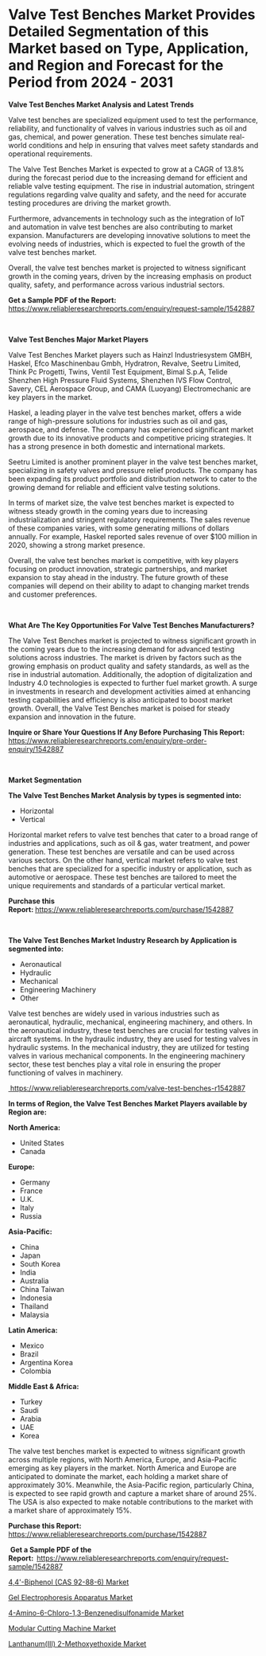 <p><h1>Valve Test Benches Market Provides Detailed Segmentation of this Market based on Type, Application, and Region and Forecast for the Period from 2024 - 2031</h1></p><p><strong>Valve Test Benches Market Analysis and Latest Trends</strong></p>
<p><p>Valve test benches are specialized equipment used to test the performance, reliability, and functionality of valves in various industries such as oil and gas, chemical, and power generation. These test benches simulate real-world conditions and help in ensuring that valves meet safety standards and operational requirements.</p><p>The Valve Test Benches Market is expected to grow at a CAGR of 13.8% during the forecast period due to the increasing demand for efficient and reliable valve testing equipment. The rise in industrial automation, stringent regulations regarding valve quality and safety, and the need for accurate testing procedures are driving the market growth. </p><p>Furthermore, advancements in technology such as the integration of IoT and automation in valve test benches are also contributing to market expansion. Manufacturers are developing innovative solutions to meet the evolving needs of industries, which is expected to fuel the growth of the valve test benches market.</p><p>Overall, the valve test benches market is projected to witness significant growth in the coming years, driven by the increasing emphasis on product quality, safety, and performance across various industrial sectors.</p></p>
<p><strong>Get a Sample PDF of the Report:&nbsp;</strong> <a href="https://www.reliableresearchreports.com/enquiry/request-sample/1542887">https://www.reliableresearchreports.com/enquiry/request-sample/1542887</a></p>
<p>&nbsp;</p>
<p><strong>Valve Test Benches Major Market Players</strong></p>
<p><p>Valve Test Benches Market players such as Hainzl Industriesystem GMBH, Haskel, Efco Maschinenbau Gmbh, Hydratron, Revalve, Seetru Limited, Think Pc Progetti, Twins, Ventil Test Equipment, Bimal S.p.A, Telide Shenzhen High Pressure Fluid Systems, Shenzhen IVS Flow Control, Savery, CEL Aerospace Group, and CAMA (Luoyang) Electromechanic are key players in the market.</p><p>Haskel, a leading player in the valve test benches market, offers a wide range of high-pressure solutions for industries such as oil and gas, aerospace, and defense. The company has experienced significant market growth due to its innovative products and competitive pricing strategies. It has a strong presence in both domestic and international markets.</p><p>Seetru Limited is another prominent player in the valve test benches market, specializing in safety valves and pressure relief products. The company has been expanding its product portfolio and distribution network to cater to the growing demand for reliable and efficient valve testing solutions.</p><p>In terms of market size, the valve test benches market is expected to witness steady growth in the coming years due to increasing industrialization and stringent regulatory requirements. The sales revenue of these companies varies, with some generating millions of dollars annually. For example, Haskel reported sales revenue of over $100 million in 2020, showing a strong market presence.</p><p>Overall, the valve test benches market is competitive, with key players focusing on product innovation, strategic partnerships, and market expansion to stay ahead in the industry. The future growth of these companies will depend on their ability to adapt to changing market trends and customer preferences.</p></p>
<p>&nbsp;</p>
<p><strong>What Are The Key Opportunities For Valve Test Benches Manufacturers?</strong></p>
<p><p>The Valve Test Benches market is projected to witness significant growth in the coming years due to the increasing demand for advanced testing solutions across industries. The market is driven by factors such as the growing emphasis on product quality and safety standards, as well as the rise in industrial automation. Additionally, the adoption of digitalization and Industry 4.0 technologies is expected to further fuel market growth. A surge in investments in research and development activities aimed at enhancing testing capabilities and efficiency is also anticipated to boost market growth. Overall, the Valve Test Benches market is poised for steady expansion and innovation in the future.</p></p>
<p><strong>Inquire or Share Your Questions If Any Before Purchasing This Report:</strong> <a href="https://www.reliableresearchreports.com/enquiry/pre-order-enquiry/1542887">https://www.reliableresearchreports.com/enquiry/pre-order-enquiry/1542887</a></p>
<p>&nbsp;</p>
<p><strong>Market Segmentation</strong></p>
<p><strong>The Valve Test Benches Market Analysis by types is segmented into:</strong></p>
<p><ul><li>Horizontal</li><li>Vertical</li></ul></p>
<p><p>Horizontal market refers to valve test benches that cater to a broad range of industries and applications, such as oil & gas, water treatment, and power generation. These test benches are versatile and can be used across various sectors. On the other hand, vertical market refers to valve test benches that are specialized for a specific industry or application, such as automotive or aerospace. These test benches are tailored to meet the unique requirements and standards of a particular vertical market.</p></p>
<p><strong>Purchase this Report:&nbsp;</strong><a href="https://www.reliableresearchreports.com/purchase/1542887">https://www.reliableresearchreports.com/purchase/1542887</a></p>
<p>&nbsp;</p>
<p><strong>The Valve Test Benches Market Industry Research by Application is segmented into:</strong></p>
<p><ul><li>Aeronautical</li><li>Hydraulic</li><li>Mechanical</li><li>Engineering Machinery</li><li>Other</li></ul></p>
<p><p>Valve test benches are widely used in various industries such as aeronautical, hydraulic, mechanical, engineering machinery, and others. In the aeronautical industry, these test benches are crucial for testing valves in aircraft systems. In the hydraulic industry, they are used for testing valves in hydraulic systems. In the mechanical industry, they are utilized for testing valves in various mechanical components. In the engineering machinery sector, these test benches play a vital role in ensuring the proper functioning of valves in machinery.</p></p>
<p><a href="https://www.reliableresearchreports.com/valve-test-benches-r1542887">&nbsp;https://www.reliableresearchreports.com/valve-test-benches-r1542887</a></p>
<p><strong>In terms of Region, the Valve Test Benches Market Players available by Region are:</strong></p>
<p>
    <p> <strong> North America: </strong>
        <ul>
            <li>United States</li>
            <li>Canada</li>
        </ul>
        </p> 
    <p> <strong> Europe: </strong>
        <ul>
            <li>Germany</li>
            <li>France</li>
            <li>U.K.</li>
            <li>Italy</li>
            <li>Russia</li>
        </ul>
        </p> 
    <p> <strong> Asia-Pacific: </strong>
        <ul>
            <li>China</li>
            <li>Japan</li>
            <li>South Korea</li>
            <li>India</li>
            <li>Australia</li>
            <li>China Taiwan</li>
            <li>Indonesia</li>
            <li>Thailand</li>
            <li>Malaysia</li>
        </ul>
        </p> 
    <p> <strong> Latin America: </strong>
        <ul>
            <li>Mexico</li>
            <li>Brazil</li>
            <li>Argentina Korea</li>
            <li>Colombia</li>
        </ul>
        </p> 
    <p> <strong> Middle East & Africa: </strong>
        <ul>
            <li>Turkey</li>
            <li>Saudi</li>
            <li>Arabia</li>
            <li>UAE</li>
            <li>Korea</li>
        </ul>
    </p>
    </p>
<p><p>The valve test benches market is expected to witness significant growth across multiple regions, with North America, Europe, and Asia-Pacific emerging as key players in the market. North America and Europe are anticipated to dominate the market, each holding a market share of approximately 30%. Meanwhile, the Asia-Pacific region, particularly China, is expected to see rapid growth and capture a market share of around 25%. The USA is also expected to make notable contributions to the market with a market share of approximately 15%.</p></p>
<p><strong>Purchase this Report: </strong><a href="https://www.reliableresearchreports.com/purchase/1542887">https://www.reliableresearchreports.com/purchase/1542887</a></p>
<p>&nbsp;<strong>Get a Sample PDF of the Report:&nbsp;&nbsp;</strong><a href="https://www.reliableresearchreports.com/enquiry/request-sample/1542887">https://www.reliableresearchreports.com/enquiry/request-sample/1542887</a></p>
<p><strong></strong></p>
<p><p><a href="https://medium.com/@shjdk3536/market-forecast-global-4-4-biphenol-cas-92-88-6-trends-and-impact-analysis-2024-2031-by-bc429f4e4bfb">4,4'-Biphenol (CAS 92-88-6) Market</a></p><p><a href="https://github.com/edaunhshhs/Market-Research-Report-List-1/blob/main/gel-electrophoresis-apparatus-market.md">Gel Electrophoresis Apparatus Market</a></p><p><a href="https://medium.com/@joseph.baker466547/4-amino-6-chloro-1-3-benzenedisulfonamide-market-a-global-and-regional-analysis-focus-on-end-0435737e714c">4-Amino-6-Chloro-1,3-Benzenedisulfonamide Market</a></p><p><a href="https://github.com/carolinehamilton5656/Market-Research-Report-List-1/blob/main/modular-cutting-machine-market.md">Modular Cutting Machine Market</a></p><p><a href="https://medium.com/@sofie-mulder/global-lanthanum-iii-2-methoxyethoxide-market-is-projected-to-grow-at-a-cagr-of-6-4-75b45290084d">Lanthanum(III) 2-Methoxyethoxide Market</a></p></p>